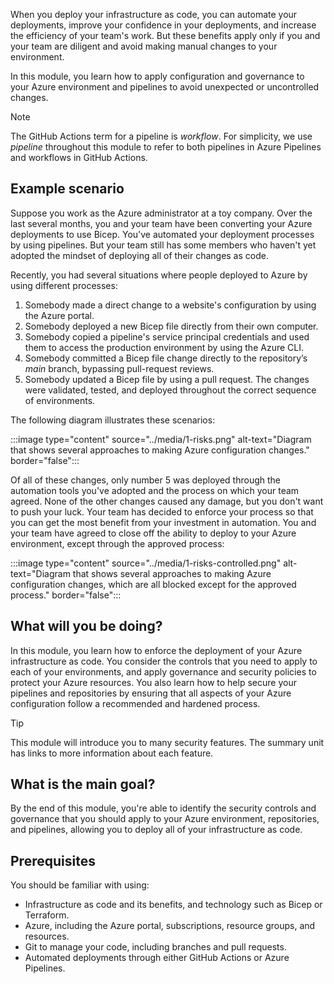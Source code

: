 When you deploy your infrastructure as code, you can automate your deployments, improve your confidence in your deployments, and increase the efficiency of your team's work. But these benefits apply only if you and your team are diligent and avoid making manual changes to your environment. 

In this module, you learn how to apply configuration and governance to your Azure environment and pipelines to avoid unexpected or uncontrolled changes.

> [!NOTE]
> The GitHub Actions term for a pipeline is *workflow*. For simplicity, we use *pipeline* throughout this module to refer to both pipelines in Azure Pipelines and workflows in GitHub Actions.

## Example scenario

Suppose you work as the Azure administrator at a toy company. Over the last several months, you and your team have been converting your Azure deployments to use Bicep. You've automated your deployment processes by using pipelines. But your team still has some members who haven't yet adopted the mindset of deploying all of their changes as code.

Recently, you had several situations where people deployed to Azure by using different processes:

1. Somebody made a direct change to a website's configuration by using the Azure portal.
1. Somebody deployed a new Bicep file directly from their own computer.
1. Somebody copied a pipeline's service principal credentials and used them to access the production environment by using the Azure CLI.
1. Somebody committed a Bicep file change directly to the repository’s *main* branch, bypassing pull-request reviews.
1. Somebody updated a Bicep file by using a pull request. The changes were validated, tested, and deployed throughout the correct sequence of environments.

The following diagram illustrates these scenarios:

:::image type="content" source="../media/1-risks.png" alt-text="Diagram that shows several approaches to making Azure configuration changes." border="false":::

Of all of these changes, only number 5 was deployed through the automation tools you've adopted and the process on which your team agreed. None of the other changes caused any damage, but you don't want to push your luck. Your team has decided to enforce your process so that you can get the most benefit from your investment in automation. You and your team have agreed to close off the ability to deploy to your Azure environment, except through the approved process:

:::image type="content" source="../media/1-risks-controlled.png" alt-text="Diagram that shows several approaches to making Azure configuration changes, which are all blocked except for the approved process." border="false":::

## What will you be doing?

In this module, you learn how to enforce the deployment of your Azure infrastructure as code. You consider the controls that you need to apply to each of your environments, and apply governance and security policies to protect your Azure resources. You also learn how to help secure your pipelines and repositories by ensuring that all aspects of your Azure configuration follow a recommended and hardened process.

> [!TIP]
> This module will introduce you to many security features. The summary unit has links to more information about each feature.

## What is the main goal?

By the end of this module, you're able to identify the security controls and governance that you should apply to your Azure environment, repositories, and pipelines, allowing you to deploy all of your infrastructure as code.

## Prerequisites

You should be familiar with using:

- Infrastructure as code and its benefits, and technology such as Bicep or Terraform.
- Azure, including the Azure portal, subscriptions, resource groups, and resources.
- Git to manage your code, including branches and pull requests.
- Automated deployments through either GitHub Actions or Azure Pipelines.
